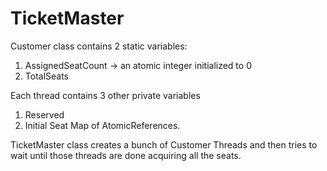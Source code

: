 # TicketMaster

Customer class contains 2 static variables:

1. AssignedSeatCount -> an atomic integer initialized to 0
2. TotalSeats

Each thread contains 3 other private variables

1. Reserved
2. Initial Seat Map of AtomicReferences. 

TicketMaster class creates a bunch of Customer Threads and then tries to wait until those threads are done acquiring all the seats. 